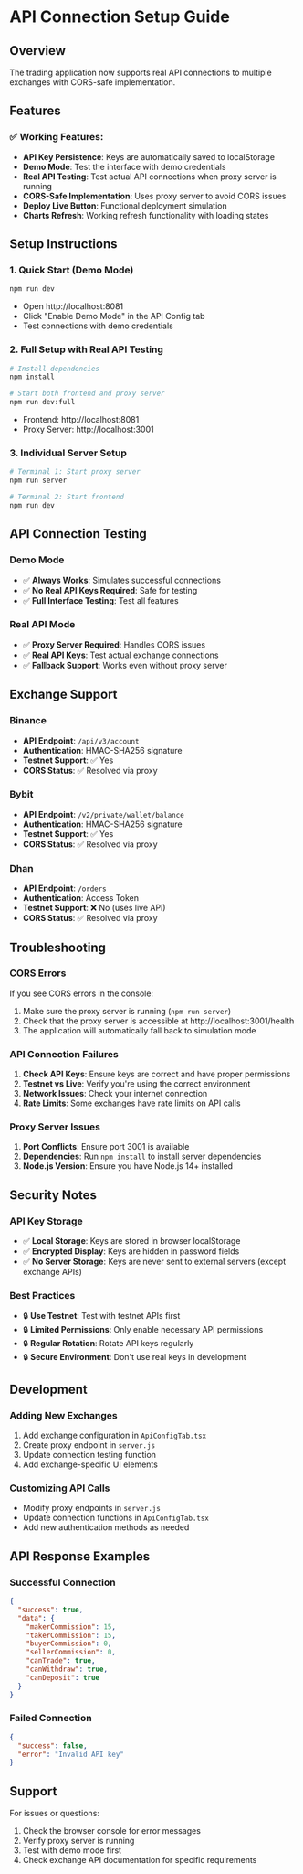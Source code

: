 # API Connection Setup Guide

## Overview

The trading application now supports real API connections to multiple exchanges with CORS-safe implementation.

## Features

### ✅ **Working Features:**
- **API Key Persistence**: Keys are automatically saved to localStorage
- **Demo Mode**: Test the interface with demo credentials
- **Real API Testing**: Test actual API connections when proxy server is running
- **CORS-Safe Implementation**: Uses proxy server to avoid CORS issues
- **Deploy Live Button**: Functional deployment simulation
- **Charts Refresh**: Working refresh functionality with loading states

## Setup Instructions

### 1. **Quick Start (Demo Mode)**
```bash
npm run dev
```
- Open http://localhost:8081
- Click "Enable Demo Mode" in the API Config tab
- Test connections with demo credentials

### 2. **Full Setup with Real API Testing**
```bash
# Install dependencies
npm install

# Start both frontend and proxy server
npm run dev:full
```
- Frontend: http://localhost:8081
- Proxy Server: http://localhost:3001

### 3. **Individual Server Setup**
```bash
# Terminal 1: Start proxy server
npm run server

# Terminal 2: Start frontend
npm run dev
```

## API Connection Testing

### **Demo Mode**
- ✅ **Always Works**: Simulates successful connections
- ✅ **No Real API Keys Required**: Safe for testing
- ✅ **Full Interface Testing**: Test all features

### **Real API Mode**
- ✅ **Proxy Server Required**: Handles CORS issues
- ✅ **Real API Keys**: Test actual exchange connections
- ✅ **Fallback Support**: Works even without proxy server

## Exchange Support

### **Binance**
- **API Endpoint**: `/api/v3/account`
- **Authentication**: HMAC-SHA256 signature
- **Testnet Support**: ✅ Yes
- **CORS Status**: ✅ Resolved via proxy

### **Bybit**
- **API Endpoint**: `/v2/private/wallet/balance`
- **Authentication**: HMAC-SHA256 signature
- **Testnet Support**: ✅ Yes
- **CORS Status**: ✅ Resolved via proxy

### **Dhan**
- **API Endpoint**: `/orders`
- **Authentication**: Access Token
- **Testnet Support**: ❌ No (uses live API)
- **CORS Status**: ✅ Resolved via proxy

## Troubleshooting

### **CORS Errors**
If you see CORS errors in the console:
1. Make sure the proxy server is running (`npm run server`)
2. Check that the proxy server is accessible at http://localhost:3001/health
3. The application will automatically fall back to simulation mode

### **API Connection Failures**
1. **Check API Keys**: Ensure keys are correct and have proper permissions
2. **Testnet vs Live**: Verify you're using the correct environment
3. **Network Issues**: Check your internet connection
4. **Rate Limits**: Some exchanges have rate limits on API calls

### **Proxy Server Issues**
1. **Port Conflicts**: Ensure port 3001 is available
2. **Dependencies**: Run `npm install` to install server dependencies
3. **Node.js Version**: Ensure you have Node.js 14+ installed

## Security Notes

### **API Key Storage**
- ✅ **Local Storage**: Keys are stored in browser localStorage
- ✅ **Encrypted Display**: Keys are hidden in password fields
- ✅ **No Server Storage**: Keys are never sent to external servers (except exchange APIs)

### **Best Practices**
- 🔒 **Use Testnet**: Test with testnet APIs first
- 🔒 **Limited Permissions**: Only enable necessary API permissions
- 🔒 **Regular Rotation**: Rotate API keys regularly
- 🔒 **Secure Environment**: Don't use real keys in development

## Development

### **Adding New Exchanges**
1. Add exchange configuration in `ApiConfigTab.tsx`
2. Create proxy endpoint in `server.js`
3. Update connection testing function
4. Add exchange-specific UI elements

### **Customizing API Calls**
- Modify proxy endpoints in `server.js`
- Update connection functions in `ApiConfigTab.tsx`
- Add new authentication methods as needed

## API Response Examples

### **Successful Connection**
```json
{
  "success": true,
  "data": {
    "makerCommission": 15,
    "takerCommission": 15,
    "buyerCommission": 0,
    "sellerCommission": 0,
    "canTrade": true,
    "canWithdraw": true,
    "canDeposit": true
  }
}
```

### **Failed Connection**
```json
{
  "success": false,
  "error": "Invalid API key"
}
```

## Support

For issues or questions:
1. Check the browser console for error messages
2. Verify proxy server is running
3. Test with demo mode first
4. Check exchange API documentation for specific requirements 